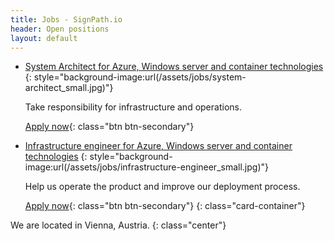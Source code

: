 ```yaml
---
title: Jobs - SignPath.io
header: Open positions
layout: default
---
```


* [System Architect for Azure, Windows server and container technologies](https://www.rubicon.eu/karriere/jobs/system-architect-signpath/)
  {: style="background-image:url(/assets/jobs/system-architect_small.jpg)"}

  Take responsibility for infrastructure and operations.

  [Apply now](https://www.rubicon.eu/karriere/jobs/system-architect-signpath/){: class="btn btn-secondary"}
* [Infrastructure engineer for Azure, Windows server and container technologies](https://www.rubicon.eu/karriere/jobs/infrastructure-engineer-signpath/)
  {: style="background-image:url(/assets/jobs/infrastructure-engineer_small.jpg)"}

  Help us operate the product and improve our deployment process.

  [Apply now](https://www.rubicon.eu/karriere/jobs/infrastructure-engineer-signpath/){: class="btn btn-secondary"}
{: class="card-container"}

We are located in Vienna, Austria.
{: class="center"}